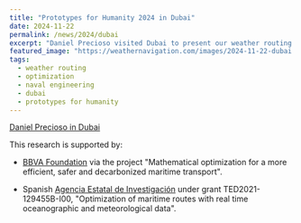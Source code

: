 ```yaml
---
title: "Prototypes for Humanity 2024 in Dubai"
date: 2024-11-22
permalink: /news/2024/dubai
excerpt: "Daniel Precioso visited Dubai to present our weather routing project in Prototypes for Humanity 2024."
featured_image: "https://weathernavigation.com/images/2024-11-22-dubai.jpg"
tags:
  - weather routing
  - optimization
  - naval engineering
  - dubai
  - prototypes for humanity
---
```


<a href="https://benchmark.weathernavigation.com/" class="button">Daniel Precioso in Dubai</a>

This research is supported by:

- [BBVA Foundation](https://www.fbbva.es/) via the project "Mathematical optimization for a more efficient, safer and decarbonized maritime transport".

- Spanish [Agencia Estatal de Investigación](https://www.aei.gob.es/) under grant  TED2021-129455B-I00, "Optimization of maritime routes with real time oceanographic and meteorological data".
